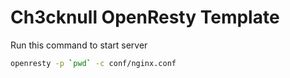 # Ch3cknull OpenResty Template

Run this command to start server

```bash
openresty -p `pwd` -c conf/nginx.conf
```
